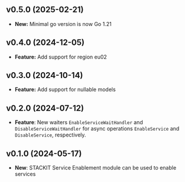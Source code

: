 ## v0.5.0 (2025-02-21)
- **New:** Minimal go version is now Go 1.21

## v0.4.0 (2024-12-05)

- **Feature:** Add support for region eu02

## v0.3.0 (2024-10-14)

- **Feature:** Add support for nullable models

## v0.2.0 (2024-07-12)

- **Feature**: New waiters `EnableServiceWaitHandler` and `DisableServiceWaitHandler` for async operations `EnableService` and `DisableService`, respectively.

## v0.1.0 (2024-05-17)

- **New**: STACKIT Service Enablement module can be used to enable services

